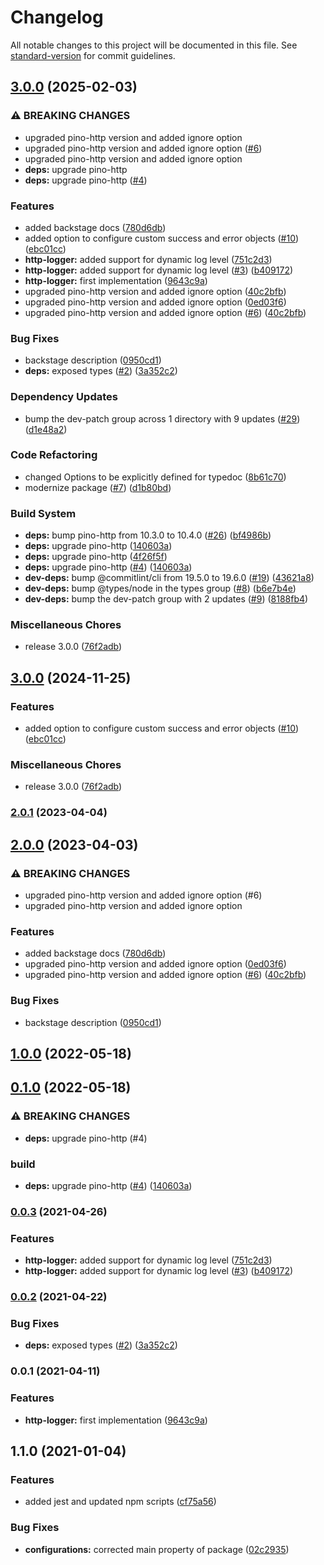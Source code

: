# Changelog

All notable changes to this project will be documented in this file. See [standard-version](https://github.com/conventional-changelog/standard-version) for commit guidelines.

## [3.0.0](https://github.com/MapColonies/express-access-log-middleware/compare/express-access-log-middleware-v3.0.0...express-access-log-middleware-v3.0.0) (2025-02-03)


### ⚠ BREAKING CHANGES

* upgraded pino-http version and added ignore option
* upgraded pino-http version and added ignore option ([#6](https://github.com/MapColonies/express-access-log-middleware/issues/6))
* upgraded pino-http version and added ignore option
* **deps:** upgrade pino-http
* **deps:** upgrade pino-http ([#4](https://github.com/MapColonies/express-access-log-middleware/issues/4))

### Features

* added backstage docs ([780d6db](https://github.com/MapColonies/express-access-log-middleware/commit/780d6db91ccc90fb9cf39fb1723e30cad3f2da48))
* added option to configure custom success and error objects ([#10](https://github.com/MapColonies/express-access-log-middleware/issues/10)) ([ebc01cc](https://github.com/MapColonies/express-access-log-middleware/commit/ebc01cc1b0f37ff84436cab20cc941eaae8a8923))
* **http-logger:** added support for dynamic log level ([751c2d3](https://github.com/MapColonies/express-access-log-middleware/commit/751c2d38360f8764fd5d57e522b9d13eb8cd1a9b))
* **http-logger:** added support for dynamic log level ([#3](https://github.com/MapColonies/express-access-log-middleware/issues/3)) ([b409172](https://github.com/MapColonies/express-access-log-middleware/commit/b409172d6d125a3f2ec92b7952314f21eb710183))
* **http-logger:** first implementation ([9643c9a](https://github.com/MapColonies/express-access-log-middleware/commit/9643c9a8b80b40e9635bbbcf639cf50961658305))
* upgraded pino-http version and added ignore option ([40c2bfb](https://github.com/MapColonies/express-access-log-middleware/commit/40c2bfb8cd9c56be20d6f5ab8076ffc817808723))
* upgraded pino-http version and added ignore option ([0ed03f6](https://github.com/MapColonies/express-access-log-middleware/commit/0ed03f6c525a97560a592967a030643090ed9d30))
* upgraded pino-http version and added ignore option ([#6](https://github.com/MapColonies/express-access-log-middleware/issues/6)) ([40c2bfb](https://github.com/MapColonies/express-access-log-middleware/commit/40c2bfb8cd9c56be20d6f5ab8076ffc817808723))


### Bug Fixes

* backstage description ([0950cd1](https://github.com/MapColonies/express-access-log-middleware/commit/0950cd117a86f2382723302d80c6c9de9e209baa))
* **deps:** exposed types ([#2](https://github.com/MapColonies/express-access-log-middleware/issues/2)) ([3a352c2](https://github.com/MapColonies/express-access-log-middleware/commit/3a352c2cc458def4a068841da2fae82db1468a05))


### Dependency Updates

* bump the dev-patch group across 1 directory with 9 updates ([#29](https://github.com/MapColonies/express-access-log-middleware/issues/29)) ([d1e48a2](https://github.com/MapColonies/express-access-log-middleware/commit/d1e48a2bec969ece452619c5629a4305e6089c4d))


### Code Refactoring

* changed Options to be explicitly defined for typedoc ([8b61c70](https://github.com/MapColonies/express-access-log-middleware/commit/8b61c70129ef83ebea797c865e95f4a5d72f31f1))
* modernize package ([#7](https://github.com/MapColonies/express-access-log-middleware/issues/7)) ([d1b80bd](https://github.com/MapColonies/express-access-log-middleware/commit/d1b80bd31a941be3ca4a6c3ed9057feba7720d5f))


### Build System

* **deps:** bump pino-http from 10.3.0 to 10.4.0 ([#26](https://github.com/MapColonies/express-access-log-middleware/issues/26)) ([bf4986b](https://github.com/MapColonies/express-access-log-middleware/commit/bf4986be429560f95953da9a5584b7333486820a))
* **deps:** upgrade pino-http ([140603a](https://github.com/MapColonies/express-access-log-middleware/commit/140603a0220fb739952f870fdbf61b8fdb0cfb71))
* **deps:** upgrade pino-http ([4f26f5f](https://github.com/MapColonies/express-access-log-middleware/commit/4f26f5f77cee07c6cc568bf8b58a88a7cb60fd86))
* **deps:** upgrade pino-http ([#4](https://github.com/MapColonies/express-access-log-middleware/issues/4)) ([140603a](https://github.com/MapColonies/express-access-log-middleware/commit/140603a0220fb739952f870fdbf61b8fdb0cfb71))
* **dev-deps:** bump @commitlint/cli from 19.5.0 to 19.6.0 ([#19](https://github.com/MapColonies/express-access-log-middleware/issues/19)) ([43621a8](https://github.com/MapColonies/express-access-log-middleware/commit/43621a8f67e1fe1a86dbd28f3b9fd21714f869b3))
* **dev-deps:** bump @types/node in the types group ([#8](https://github.com/MapColonies/express-access-log-middleware/issues/8)) ([b6e7b4e](https://github.com/MapColonies/express-access-log-middleware/commit/b6e7b4e842b04adb71d6fc93367b6bf465c14932))
* **dev-deps:** bump the dev-patch group with 2 updates ([#9](https://github.com/MapColonies/express-access-log-middleware/issues/9)) ([8188fb4](https://github.com/MapColonies/express-access-log-middleware/commit/8188fb4c943dfd0e57015ac2d55d47fabbce1425))


### Miscellaneous Chores

* release 3.0.0 ([76f2adb](https://github.com/MapColonies/express-access-log-middleware/commit/76f2adbcf0154e0bfff8871311f3cfc7e89f84fa))

## [3.0.0](https://github.com/MapColonies/express-access-log-middleware/compare/v2.0.1...v3.0.0) (2024-11-25)


### Features

* added option to configure custom success and error objects ([#10](https://github.com/MapColonies/express-access-log-middleware/issues/10)) ([ebc01cc](https://github.com/MapColonies/express-access-log-middleware/commit/ebc01cc1b0f37ff84436cab20cc941eaae8a8923))


### Miscellaneous Chores

* release 3.0.0 ([76f2adb](https://github.com/MapColonies/express-access-log-middleware/commit/76f2adbcf0154e0bfff8871311f3cfc7e89f84fa))

### [2.0.1](https://github.com/MapColonies/express-access-log-middleware/compare/v2.0.0...v2.0.1) (2023-04-04)

## [2.0.0](https://github.com/MapColonies/express-access-log-middleware/compare/v1.0.0...v2.0.0) (2023-04-03)


### ⚠ BREAKING CHANGES

* upgraded pino-http version and added ignore option (#6)
* upgraded pino-http version and added ignore option

### Features

* added backstage docs ([780d6db](https://github.com/MapColonies/express-access-log-middleware/commit/780d6db91ccc90fb9cf39fb1723e30cad3f2da48))
* upgraded pino-http version and added ignore option ([0ed03f6](https://github.com/MapColonies/express-access-log-middleware/commit/0ed03f6c525a97560a592967a030643090ed9d30))
* upgraded pino-http version and added ignore option ([#6](https://github.com/MapColonies/express-access-log-middleware/issues/6)) ([40c2bfb](https://github.com/MapColonies/express-access-log-middleware/commit/40c2bfb8cd9c56be20d6f5ab8076ffc817808723))


### Bug Fixes

* backstage description ([0950cd1](https://github.com/MapColonies/express-access-log-middleware/commit/0950cd117a86f2382723302d80c6c9de9e209baa))

## [1.0.0](https://github.com/MapColonies/express-access-log-middleware/compare/v0.1.0...v1.0.0) (2022-05-18)

## [0.1.0](https://github.com/MapColonies/express-access-log-middleware/compare/v0.0.3...v0.1.0) (2022-05-18)


### ⚠ BREAKING CHANGES

* **deps:** upgrade pino-http (#4)

### build

* **deps:** upgrade pino-http ([#4](https://github.com/MapColonies/express-access-log-middleware/issues/4)) ([140603a](https://github.com/MapColonies/express-access-log-middleware/commit/140603a0220fb739952f870fdbf61b8fdb0cfb71))

### [0.0.3](https://github.com/MapColonies/express-access-log-middleware/compare/v0.0.2...v0.0.3) (2021-04-26)


### Features

* **http-logger:** added support for dynamic log level ([751c2d3](https://github.com/MapColonies/express-access-log-middleware/commit/751c2d38360f8764fd5d57e522b9d13eb8cd1a9b))
* **http-logger:** added support for dynamic log level ([#3](https://github.com/MapColonies/express-access-log-middleware/issues/3)) ([b409172](https://github.com/MapColonies/express-access-log-middleware/commit/b409172d6d125a3f2ec92b7952314f21eb710183))

### [0.0.2](https://github.com/MapColonies/express-access-log-middleware/compare/v0.0.1...v0.0.2) (2021-04-22)


### Bug Fixes

* **deps:** exposed types ([#2](https://github.com/MapColonies/express-access-log-middleware/issues/2)) ([3a352c2](https://github.com/MapColonies/express-access-log-middleware/commit/3a352c2cc458def4a068841da2fae82db1468a05))

### 0.0.1 (2021-04-11)


### Features

* **http-logger:** first implementation ([9643c9a](https://github.com/MapColonies/express-access-log-middleware/commit/9643c9a8b80b40e9635bbbcf639cf50961658305))

## 1.1.0 (2021-01-04)


### Features

* added jest and updated npm scripts ([cf75a56](https://github.com/MapColonies/ts-npm-package-boilerplate/commit/cf75a567f51824081771739d772384f1d7d7ef98))


### Bug Fixes

* **configurations:** corrected main property of package ([02c2935](https://github.com/MapColonies/ts-npm-package-boilerplate/commit/02c293510df9c5f5b626113a742788255322058c))
